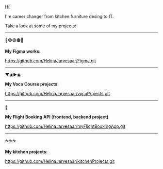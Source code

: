 Hi! 

I'm career changer from kitchen furniture desing to IT.

Take a look at some of my projects:

___


🔴🟣🟢🟠🔵

**My Figma works:**

https://github.com/HelinaJarvesaar/Figma.git


___
▼◉►◉

**My Voco Course projects:**

https://github.com/HelinaJarvesaar/vocoProjects.git


___
🛫 

**My Flight Booking API (frontend, backend project)**

https://github.com/HelinaJarvesaar/myFlightBookingApp.git


___
☕️☕️☕️

**My kitchen projects:**

https://github.com/HelinaJarvesaar/kitchenProjects.git


<!---
HelinaJarvesaar/HelinaJarvesaar is a ✨ special ✨ repository because its `README.md` (this file) appears on your GitHub profile.
You can click the Preview link to take a look at your changes.
--->
